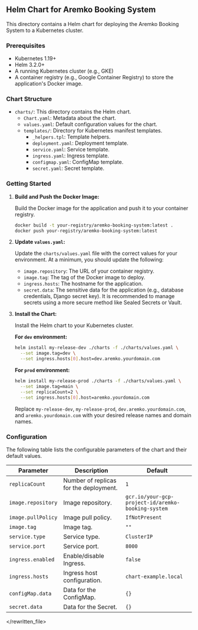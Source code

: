 ## Helm Chart for Aremko Booking System

This directory contains a Helm chart for deploying the Aremko Booking System to a Kubernetes cluster.

### Prerequisites

- Kubernetes 1.19+
- Helm 3.2.0+
- A running Kubernetes cluster (e.g., GKE)
- A container registry (e.g., Google Container Registry) to store the application's Docker image.

### Chart Structure

- `charts/`: This directory contains the Helm chart.
  - `Chart.yaml`: Metadata about the chart.
  - `values.yaml`: Default configuration values for the chart.
  - `templates/`: Directory for Kubernetes manifest templates.
    - `_helpers.tpl`: Template helpers.
    - `deployment.yaml`: Deployment template.
    - `service.yaml`: Service template.
    - `ingress.yaml`: Ingress template.
    - `configmap.yaml`: ConfigMap template.
    - `secret.yaml`: Secret template.

### Getting Started

1.  **Build and Push the Docker Image:**

    Build the Docker image for the application and push it to your container registry.

    ```bash
    docker build -t your-registry/aremko-booking-system:latest .
    docker push your-registry/aremko-booking-system:latest
    ```

2.  **Update `values.yaml`:**

    Update the `charts/values.yaml` file with the correct values for your environment. At a minimum, you should update the following:

    - `image.repository`: The URL of your container registry.
    - `image.tag`: The tag of the Docker image to deploy.
    - `ingress.hosts`: The hostname for the application.
    - `secret.data`: The sensitive data for the application (e.g., database credentials, Django secret key). It is recommended to manage secrets using a more secure method like Sealed Secrets or Vault.

3.  **Install the Chart:**

    Install the Helm chart to your Kubernetes cluster.

    **For `dev` environment:**

    ```bash
    helm install my-release-dev ./charts -f ./charts/values.yaml \
      --set image.tag=dev \
      --set ingress.hosts[0].host=dev.aremko.yourdomain.com
    ```

    **For `prod` environment:**

    ```bash
    helm install my-release-prod ./charts -f ./charts/values.yaml \
      --set image.tag=main \
      --set replicaCount=2 \
      --set ingress.hosts[0].host=aremko.yourdomain.com
    ```

    Replace `my-release-dev`, `my-release-prod`, `dev.aremko.yourdomain.com`, and `aremko.yourdomain.com` with your desired release names and domain names.

### Configuration

The following table lists the configurable parameters of the chart and their default values.

| Parameter                      | Description                                     | Default                                       |
| ------------------------------ | ----------------------------------------------- | --------------------------------------------- |
| `replicaCount`                 | Number of replicas for the deployment.          | `1`                                           |
| `image.repository`             | Image repository.                               | `gcr.io/your-gcp-project-id/aremko-booking-system` |
| `image.pullPolicy`             | Image pull policy.                              | `IfNotPresent`                                |
| `image.tag`                    | Image tag.                                      | `""`                                          |
| `service.type`                 | Service type.                                   | `ClusterIP`                                   |
| `service.port`                 | Service port.                                   | `8000`                                        |
| `ingress.enabled`              | Enable/disable Ingress.                         | `false`                                       |
| `ingress.hosts`                | Ingress host configuration.                     | `chart-example.local`                         |
| `configMap.data`               | Data for the ConfigMap.                         | `{}`                                          |
| `secret.data`                  | Data for the Secret.                            | `{}`                                          |

</rewritten_file> 